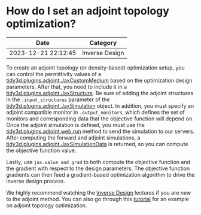 # How do I set an adjoint topology optimization?

| Date       | Category    |
|------------|-------------|
| 2023-12-21 22:12:45 | Inverse Design |


To create an adjoint topology (or density-based) optimization setup, you can control the permittivity values of a <a target="_blank" rel="noopener" href="https://docs.flexcompute.com/projects/tidy3d/en/latest/api/_autosummary/tidy3d.plugins.adjoint.JaxCustomMedium.html">tidy3d.plugins.adjoint.JaxCustomMedium</a> based on the optimization design parameters. After that, you need to include it in a <a target="_blank" rel="noopener" href="https://docs.flexcompute.com/projects/tidy3d/en/latest/api/_autosummary/tidy3d.plugins.adjoint.JaxStructure.html">tidy3d.plugins.adjoint.JaxStructure</a>. Be sure of adding the adjoint structures in the <code>.input_structures</code> parameter of the <a target="_blank" rel="noopener" href="https://docs.flexcompute.com/projects/tidy3d/en/latest/api/_autosummary/tidy3d.plugins.adjoint.JaxSimulation.html#tidy3d.plugins.adjoint.JaxSimulation">tidy3d.plugins.adjoint.JaxSimulation</a> object. In addition, you must specify an adjoint compatible monitor in <code>.output_monitors</code>, which defines the set of monitors and corresponding data that the objective function will depend on.​​​​Once the adjoint simulation is defined, you must use the <a target="_blank" rel="noopener" href="https://docs.flexcompute.com/projects/tidy3d/en/latest/api/_autosummary/tidy3d.plugins.adjoint.web.run.html">tidy3d.plugins.adjoint.web.run</a> method to send the simulation to our servers. After computing the forward and adjoint simulations, a <a target="_blank" rel="noopener" href="https://docs.flexcompute.com/projects/tidy3d/en/latest/api/_autosummary/tidy3d.plugins.adjoint.JaxSimulationData.html#tidy3d.plugins.adjoint.JaxSimulationData">tidy3d.plugins.adjoint.JaxSimulationData</a> is returned, so you can compute the objective function value. 

 

Lastly, use <code>jax.value_and_grad</code> to both compute the objective function and the gradient with respect to the design parameters. The objective function gradients can then feed a gradient-based optimization algorithm to drive the inverse design process. 

 

We highly recommend watching the <a href="https://www.flexcompute.com/tidy3d/learning-center/inverse-design/">Inverse Design</a> lectures if you are new to the adjoint method. You can also go through this <a href="https://www.flexcompute.com/tidy3d/examples/notebooks/AdjointPlugin6GratingCoupler/">tutorial</a> for an example on adjoint topology optimization.

 

 